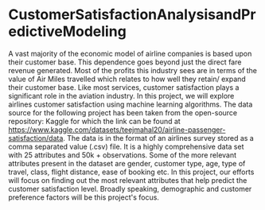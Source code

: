 # CustomerSatisfactionAnalysisandPredictiveModeling
A vast majority of the economic model of airline companies is based upon their customer base. This dependence goes beyond just the direct fare revenue generated. Most of the profits this industry sees are in terms of the value of Air Miles travelled which relates to how well they retain/ expand their customer base. Like most services, customer satisfaction plays a significant role in the aviation industry. In this project, we will explore airlines customer satisfaction using machine learning algorithms. 
The data source for the following project has been taken from the open-source repository: Kaggle for which the link can be found at https://www.kaggle.com/datasets/teejmahal20/airline-passenger-satisfaction/data. The data is in the format of an airlines survey stored as a comma separated value (.csv) file. It is a highly comprehensive data set with 25 attributes and 50k + observations. Some of the more relevant attributes present in the dataset are gender, customer type, age, type of travel, class, flight distance, ease of booking etc. In this project, our efforts will focus on finding out the most relevant attributes that help predict the customer satisfaction level. Broadly speaking, demographic and customer preference factors will be this project's focus. 
